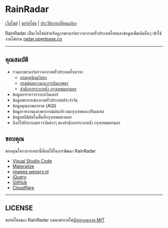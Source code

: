 # RainRadar

[เว็บไซต์](http://radar.openbase.co) | [ซอร์สโค้ด](https://github.com/pknme/rainradar) | [ประวัติการเปลี่ยนแปลง](https://github.com/pknme/rainradar/releases)

RainRadar เป็นเว็บไซต์สำหรับดูภาพเรดาร์ตรวจอากาศทั่วประเทศไทยและข้อมูลเพิ่มเติมอื่นๆ เข้าใช้งานได้ผ่าน [radar.openbase.co](http://radar.openbase.co)

---

## คุณสมบัติ

* รวมภาพเรดาร์ตรวจอากาศทั่วประเทศไทยจาก
  * [กรมอุตุนิยมวิทยา](http://weather.tmd.go.th/)
  * [กรมฝนหลวงและการบินเกษตร](http://122.154.75.14/RRMThaiGov/RadarApp/RadarMainRoyalRain.php)
  * [สำนักการระบายน้ำ กรุงเทพมหานคร](http://weather.bangkok.go.th/radar/)
* ข้อมูลการจราจรจากทวิตเตอร์
* ข้อมูลพยากรณ์อากาศทั่วประเทศประจำวัน
* ข้อมูลคุณภาพอากาศ (AQI)
* ข้อมูลรายงานและพยากรณ์ฝนบริเวณกรุงเทพและปริมณฑล
* ข้อมูลสถิติฝนในพื้นที่กรุงเทพมหานคร
* ลิงก์ไปยังระบบตรวจวัดต่างๆ ของสำนักการระบายน้ำ กรุงเทพมหานคร

## ขอบคุณ

ขอบคุณโครงการเหล่านี้ที่ผมใช้ในการพัฒนา RainRadar

* [Visual Studio Code](https://code.visualstudio.com/)
* [Materalize](http://materializecss.com/)
* [images.weserv.nl](https://images.weserv.nl/)
* [jQuery](https://jquery.com)
* [GitHub](https://github.com)
* [Cloudflare](https://www.cloudflare.com/)

---

## LICENSE

ซอร์สโค้ดของ RainRadar เผยแพร่ภายใต้[สัญญาอนุญาต MIT](https://github.com/pknme/rainradar/blob/master/LICENSE.md)
